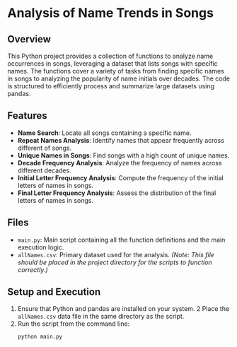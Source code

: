 # Analysis of Name Trends in Songs

## Overview

This Python project provides a collection of functions to analyze name occurrences in songs, leveraging a dataset that lists songs with specific names. The functions cover a variety of tasks from finding specific names in songs to analyzing the popularity of name initials over decades. The code is structured to efficiently process and summarize large datasets using pandas.

## Features

- **Name Search**: Locate all songs containing a specific name.
- **Repeat Names Analysis**: Identify names that appear frequently across different of songs.
- **Unique Names in Songs**: Find songs with a high count of unique names.
- **Decade Frequency Analysis**: Analyze the frequency of names across different decades.
- **Initial Letter Frequency Analysis**: Compute the frequency of the initial letters of names in songs.
- **Final Letter Frequency Analysis**: Assess the distribution of the final letters of names in songs.

## Files

- `main.py`: Main script containing all the function definitions and the main execution logic.
- `allNames.csv`: Primary dataset used for the analysis. *(Note: This file should be placed in the project directory for the scripts to function correctly.)*

## Setup and Execution

1. Ensure that Python and pandas are installed on your system.
2  Place the `allNames.csv` data file in the same directory as the script.
3. Run the script from the command line:
   ```bash
   python main.py
